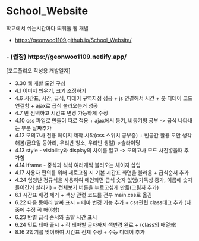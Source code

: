 # School_Website
학교에서 쉬는시간마다 띄워둘 웹 개발

  - https://geonwoo1109.github.io/School_Website/
<h3>  - (권장) https://geonwoo1109.netlify.app/</h3>


[포트폴리오 작성용 개발일지]
<ul>
  <li>3.30 웹 개발 도면 구성</li>
  <li>4.1 이미지 띄우기, 크기 조정하기</li>
  <li>4.6 시간표, 시간, 급식, 디데이 구역지정 성공 + js 연결해서 시간 + 봇 디데이 코드 연결함 + ajax로 급식 불러오는거 성공</li>
  <li>4.7 반 선택하고 시간표 변경 가능하게 수정</li>
  <li>4.10 css 파일로 만들어 따로 적용 + ajax에서 동기, 비동기형 공부 -> 급식 나타내는 부분 날짜추가</li>
  <li>4.12 모의고사 전용 페이지 제작 시작(css 스위치  공부중) + 빈공간 활용 도안 생각해봄(금요일 동아리, 우리반 청소, 우리반 생일)->슬라이딩</li>
  <li>4.13 style - visibility와 display의 차이를 알고 -> 모의고사 모드 사진넣을때 추가함</li>
  <li>4.14 iframe - 중식과 석식 여러개씩 블러오는 체이지 삽입</li>
  <li>4.17 사용자 편의를 위해 새로고침 시 기본 시간표 화면을 불러옴 + 급식순서 추가</li>
  <li>4.24 엄청난 정규식을 사용하여 메인화면 급식 숫자 없앰(가독성 증가, 이름에 숫자들어간거 살리기) + 전체보기 버튼을 누르고싶게 만듦(그림자 추가)</li>
  <li>6.1 시간표 배경 제거 + 색상 관련 코드를 전부 main.css로 옮김</li>
  <li>6.22 다음 동아리 날짜 표시 + 테마 변경 기능 추가 + css관련 class태그 추가 (나중에 수정 꼭 해야함)</li>
  <li>6.23 반별 급식 순서와 출발 시간 표시</li>
  <li>6.24 민트 테마 출시 + 각 테마별 글자까지 색변경 완료 + (class의 배열화)</li>
  
  <li>8.16 2학기를 맞이하여 시간표 전체 수정 + 수능 디데이 추가</li>
</ul>
